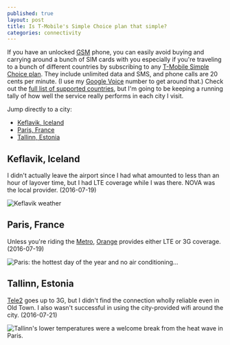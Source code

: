 ```yaml
---
published: true
layout: post
title: Is T-Mobile's Simple Choice plan that simple?
categories: connectivity
---
```

If you have an unlocked [GSM][gsm] phone, you can easily avoid buying and carrying around a bunch of SIM cards with you especially if you're traveling to a bunch of different countries by subscribing to any [T-Mobile Simple Choice plan][tmobile-plans]. They include unlimited data and SMS, and phone calls are 20 cents per minute. (I use my [Google Voice][google-voice] number to get around that.) Check out the [full list of supported countries][tmobile-countries], but I'm going to be keeping a running tally of how well the service really performs in each city I visit.

<!--more-->

Jump directly to a city:

- [Keflavik, Iceland](#keflavi-iceland)
- [Paris, France](#paris-france)
- [Tallinn, Estonia](#tallinn-estonia)

## Keflavik, Iceland

I didn't actually leave the airport since I had what amounted to less than an hour of layover time, but I had LTE coverage while I was there. NOVA was the local provider. (2016-07-19)

![Keflavik weather]({{site.baseurl}}/images/tmobile/iceland-keflavik.jpeg)

## Paris, France

Unless you're riding the [Metro][paris-metro], [Orange][orange-fr] provides either LTE or 3G coverage. (2016-07-19)

![Paris: the hottest day of the year and no air conditioning...]({{site.baseurl}}/images/tmobile/france-paris.jpeg)

## Tallinn, Estonia

[Tele2][tele2-ee] goes up to 3G, but I didn't find the connection wholly reliable even in Old Town. I also wasn't successful in using the city-provided wifi around the city. (2016-07-21)

![Tallinn's lower temperatures were a welcome break from the heat wave in Paris.]({{site.baseurl}}/images/tmobile/estonia-tallinn.png)

[google-voice]: https://www.google.com/voice
[gsm]: https://en.m.wikipedia.org/wiki/GSM
[orange-fr]: http://www.orange.fr
[paris-metro]: https://en.m.wikipedia.org/wiki/Paris_M%C3%A9tro
[tele2-ee]: https://tele2.ee
[tmobile-countries]: http://www.t-mobile.com/cell-phone-plans/simple-choice-international-plan-countries.html
[tmobile-plans]: http://www.t-mobile.com/cell-phone-plans.html
